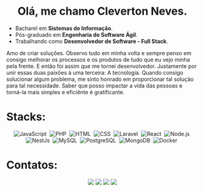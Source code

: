 <h1 align="center"> Olá, me chamo Cleverton Neves. </h1> 

<ul>
 <li>Bacharel em <b>Sistemas de Informação</b>.</li>
 <li>Pós-graduado em <b>Engenharia de Software Ágil</b>.</li> 
 <li>Trabalhando como <b>Desenvolvedor de Software - Full Stack</b>.</li>
</ul>
 
<p>
 Amo de criar soluções. 
 Observo tudo em minha volta e sempre penso em consigo melhorar os processos e os produtos de tudo que eu vejo minha pela frente.
 E então foi assim que me tornei desenvolvedor. Justamente por unir essas duas paixões à uma terceira: A tecnologia.
 Quando consigo solucionar algum problema, me sinto honrado em proporcionar tal solução para tal necessidade. Saber que posso impactar a vida das pessoas e torná-la mais simples e eficiênte é gratificante.
</p>

<h1> Stacks: </h1> 
 
<div align="center">

![JavaScript](https://img.shields.io/badge/-JavaScript-1e272e?style=for-the-badge&logo=javascript)&nbsp;
![PHP](https://img.shields.io/badge/-PHP-1e272e?style=for-the-badge&logo=php)&nbsp;
![HTML](https://img.shields.io/badge/-HTML-1e272e?style=for-the-badge&logo=HTML5)&nbsp;
![CSS](https://img.shields.io/badge/-CSS-1e272e?style=for-the-badge&logo=CSS3&logoColor=1572B6)&nbsp;
![Laravel](https://img.shields.io/badge/-Laravel-1e272e?style=for-the-badge&logo=laravel)&nbsp;
![React](https://img.shields.io/badge/-React-1e272e?style=for-the-badge&logo=react)&nbsp;
![Node.js](https://img.shields.io/badge/-Node.js-1e272e?style=for-the-badge&logo=node.js)&nbsp;
![NestJs](https://img.shields.io/badge/-NESTJS-1e272e?style=for-the-badge&logo=nestjs&logoColor=E0234E)&nbsp; 
![MySQL](https://img.shields.io/badge/-MySQL-1e272e?style=for-the-badge&logo=mysql)&nbsp;
![PostgreSQL](https://img.shields.io/badge/-PostgreSQL-1e272e?style=for-the-badge&logo=postgresql)&nbsp;
![MongoDB](https://img.shields.io/badge/-MongoDB-1e272e?style=for-the-badge&logo=mongodb)&nbsp;
![Docker](https://img.shields.io/badge/-Docker-1e272e?style=for-the-badge&logo=docker)&nbsp;

<!--
![Vue](https://img.shields.io/badge/-Vuejs-1e272e?style=for-the-badge&logo=vue.js)&nbsp;
![Git](https://img.shields.io/badge/-Git-1e272e?style=for-the-badge&logo=git)&nbsp;
![GitHub](https://img.shields.io/badge/-GitHub-1e272e?style=for-the-badge&logo=github)&nbsp;
![GitLab](https://img.shields.io/badge/-GitLab-1e272e?style=for-the-badge&logo=gitlab)&nbsp;
![Windows](https://img.shields.io/badge/-Windows-1e272e?style=for-the-badge&logoColor=0078D6&logo=windows)&nbsp;
![Linux](https://img.shields.io/badge/-Linux-1e272e?style=for-the-badge&logo=linux)&nbsp;
![Python](https://img.shields.io/badge/-Python-1e272e?style=for-the-badge&logo=python)&nbsp; 
![Django](https://img.shields.io/badge/-Django-1e272e?style=for-the-badge&logo=django)&nbsp; 
![NEXTJS](https://img.shields.io/badge/-NEXTJS-1e272e?style=for-the-badge&logo=next.js)&nbsp;
![AWS](https://img.shields.io/badge/-AWS-1e272e?style=for-the-badge&logo=amazonaws)&nbsp; 
![Visual Studio Code](https://img.shields.io/badge/-Visual%20Studio%20Code-1e272e?style=for-the-badge&logo=visual-studio-code&logoColor=007ACC)&nbsp;
![Jenkins](https://img.shields.io/badge/-Jenkins-1e272e?style=for-the-badge&logo=jenkins)&nbsp; 
![Ansible](https://img.shields.io/badge/-Ansible-1e272e?style=for-the-badge&logo=ansible)&nbsp; 
![Terraform](https://img.shields.io/badge/-Terraform-1e272e?style=for-the-badge&logo=terraform&logoColor=7B42BC)&nbsp; 
![AzureDevops](https://img.shields.io/badge/-AzureDevops-1e272e?style=for-the-badge&logo=azuredevops)&nbsp; 
-->

</div>

<h1> Contatos: </h1> 

<div align="center">
 
 <a href="https://br.linkedin.com/in/cleverton-neves" target="_blank"><img src="https://img.shields.io/badge/LinkedIn-000000?style=for-the-badge&logo=linkedin&logoColor=2EFFAB" /></a>
 <a href="https://www.twitter.com/cleverbneves" target="_blank"><img src="https://img.shields.io/badge/Twitter-000000?style=for-the-badge&logo=twitter&logoColor=2EFFAB" /></a>
 <a href="https://github.com/clevernvs" target="_blank"><img src="https://img.shields.io/badge/GitHub-000000?style=for-the-badge&logo=github&logoColor=2EFFAB" /></a> 
 <a href="https://gitlab.com/clevernvs" target="_blank"><img src="https://img.shields.io/badge/GitLab-000000?style=for-the-badge&logo=gitlab&logoColor=2EFFAB" /></a>
 
</div>



